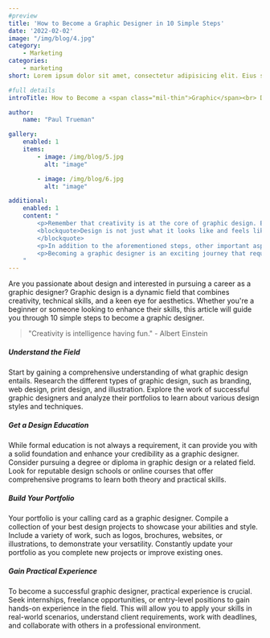 ```yaml
---
#preview
title: 'How to Become a Graphic Designer in 10 Simple Steps'
date: '2022-02-02'
image: "/img/blog/4.jpg"
category:
    - Marketing
categories:
    - marketing
short: Lorem ipsum dolor sit amet, consectetur adipisicing elit. Eius sequi commodi dignissimos.

#full details
introTitle: How to Become a <span class="mil-thin">Graphic</span><br> Designer in <span class="mil-thin">10 Simple Steps</span>

author:
    name: "Paul Trueman"

gallery:
    enabled: 1
    items:
        - image: /img/blog/5.jpg
          alt: "image"

        - image: /img/blog/6.jpg
          alt: "image"

additional:
    enabled: 1
    content: "
        <p>Remember that creativity is at the core of graphic design. Embrace your creativity, experiment with different ideas, and think outside the box to create unique and impactful designs. Don't be afraid to take risks and push the boundaries of traditional design. Steve Jobs once said:</p>
        <blockquote>Design is not just what it looks like and feels like. Design is how it works. So go ahead, unleash your creativity, and embark on your path to becoming a graphic designer!
        </blockquote>
        <p>In addition to the aforementioned steps, other important aspects of becoming a graphic designer include networking with industry professionals, staying updated on design trends and technologies, and continuously learning and improving your skills.</p>
        <p>Becoming a graphic designer is an exciting journey that requires dedication, hard work, and a genuine passion for design. By following these 10 simple steps, you'll be well on your way to establishing yourself as a skilled graphic designer and opening doors to a rewarding and fulfilling career.</p>
    "
---
```


Are you passionate about design and interested in pursuing a career as a graphic designer? Graphic design is a dynamic
field that combines creativity, technical skills, and a keen eye for aesthetics. Whether you're a beginner or someone
looking to enhance their skills, this article will guide you through 10 simple steps to become a graphic designer.

> "Creativity is intelligence having fun." - Albert Einstein

##### Understand the Field

Start by gaining a comprehensive understanding of what graphic design entails. Research the different types of graphic
design, such as branding, web design, print design, and illustration. Explore the work of successful graphic designers
and analyze their portfolios to learn about various design styles and techniques.

##### Get a Design Education

While formal education is not always a requirement, it can provide you with a solid foundation and enhance your
credibility as a graphic designer. Consider pursuing a degree or diploma in graphic design or a related field. Look for
reputable design schools or online courses that offer comprehensive programs to learn both theory and practical skills.

##### Build Your Portfolio

Your portfolio is your calling card as a graphic designer. Compile a collection of your best design projects to showcase
your abilities and style. Include a variety of work, such as logos, brochures, websites, or illustrations, to
demonstrate your versatility. Constantly update your portfolio as you complete new projects or improve existing ones.

##### Gain Practical Experience

To become a successful graphic designer, practical experience is crucial. Seek internships, freelance opportunities, or
entry-level positions to gain hands-on experience in the field. This will allow you to apply your skills in real-world
scenarios, understand client requirements, work with deadlines, and collaborate with others in a professional
environment.